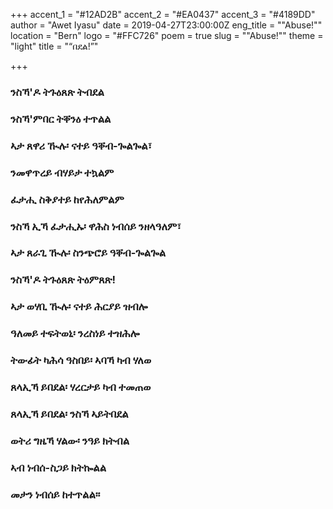 +++
accent_1 = "#12AD2B"
accent_2 = "#EA0437"
accent_3 = "#4189DD"
author = "Awet Iyasu"
date = 2019-04-27T23:00:00Z
eng_title = "\"Abuse!\""
location = "Bern"
logo = "#FFC726"
poem = true
slug = "\"Abuse!\""
theme = "light"
title = "“በደል!”"

+++
### ንስኻ'ዶ ትጉዕጸጽ ትብደል

### 

### ንስኻ'ምበር ትቐንዕ ተጥልል

### 

### ኣታ ጸዋሪ ዂሉ፡ ናተይ ዓቐብ-ጐልጐል፣

### 

### ንመዋጥረይ ብሃይታ ተኳልም

### 

### ፈታሒ ስቅያተይ ከየሕለምልም

### 

### ንስኻ ኢኻ ፈታሒኡ፡ ዋሕስ ነብሰይ ንዘላዓለም፣

### 

### ኣታ ጸራጊ ዂሉ፡ ስንጭሮይ ዓቐብ-ጐልጐል

### 

### ንስኻ'ዶ ትጉዕጸጽ ትዕምጸጽ!

### 

### ኣታ ወሃቢ ዂሉ፡ ናተይ ሕርያይ ዝብሎ

### 

### ዓለመይ ተፍትወኒ፡ ንረስነይ ተዝሕሎ

### 

### ትውፊት ካሕሳ ዓስበይ፡ ኣባኻ ካብ ሃለወ

### 

### ጸላኢኻ ይበደል፡ ሃረርታይ ካብ ተመጠወ

### 

### ጸላኢኻ ይበደል፡ ንስኻ ኣይትበደል

### 

### ወትሪ ግዜኻ ሃልው፡ ንዓይ ክትብል

### 

### ኣብ ነብሰ-ስጋይ ክትኰልል

### 

### መታን ነብሰይ ከተጥልል።
